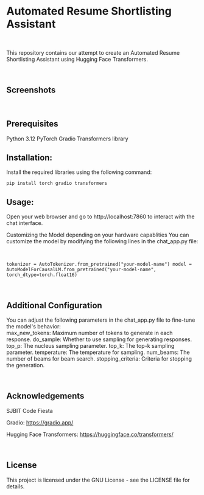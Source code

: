 
# Automated Resume Shortlisting Assistant 



<br>

This repository contains our attempt to create an Automated Resume Shortlisting Assistant using Hugging Face Transformers.

<br>

## Screenshots


<br>

## Prerequisites

Python 3.12
PyTorch
Gradio
Transformers library
<br>

## Installation:

Install the required libraries using the following command:

`
pip install torch gradio transformers
`
<br>

## Usage:

Open your web browser and go to http://localhost:7860 to interact with the chat interface.
<br>

Customizing the Model depending on your hardware capablities
You can customize the model by modifying the following lines in the chat_app.py file:

<br>

`tokenizer = AutoTokenizer.from_pretrained("your-model-name")
model = AutoModelForCausalLM.from_pretrained("your-model-name", torch_dtype=torch.float16)`

<br>

## Additional Configuration
You can adjust the following parameters in the chat_app.py file to fine-tune the model's behavior:
<br>
max_new_tokens: Maximum number of tokens to generate in each response.
do_sample: Whether to use sampling for generating responses.
top_p: The nucleus sampling parameter.
top_k: The top-k sampling parameter.
temperature: The temperature for sampling.
num_beams: The number of beams for beam search.
stopping_criteria: Criteria for stopping the generation.

<br>

## Acknowledgements
SJBIT Code Fiesta

Gradio: https://gradio.app/

Hugging Face Transformers: https://huggingface.co/transformers/

<br>

## License
This project is licensed under the GNU License - see the LICENSE file for details.